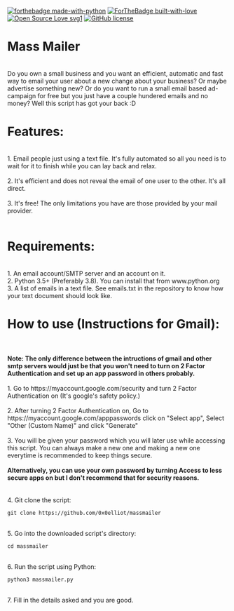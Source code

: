 [![forthebadge made-with-python](http://ForTheBadge.com/images/badges/made-with-python.svg)](https://www.python.org/) 
[![ForTheBadge built-with-love](http://ForTheBadge.com/images/badges/built-with-love.svg)](https://GitHub.com/0x0elliot/)
[![Open Source Love svg1](https://badges.frapsoft.com/os/v1/open-source.svg?v=103)](https://github.com/0x0elliot/massmailer/) 
[![GitHub license](https://img.shields.io/github/license/Naereen/StrapDown.js.svg)](https://github.com/Naereen/StrapDown.js/blob/master/LICENSE)
<br>


<h1>Mass Mailer</h1><br>
Do you own a small business and you want an efficient, automatic and fast way to email your user about a new change about your business? Or maybe advertise something new?
Or do you want to run a small email based ad-campaign for free but you just have a couple hundered emails and no money?
Well this script has got your back :D
<br>
<h1>Features:</h1><br>
1. Email people just using a text file. It's fully automated so all you need is to wait for it to finish while you can lay back and relax.<br><br>
2. It's efficient and does not reveal the email of one user to the other. It's all direct.<br><br>
3. It's free! The only limitations you have are those provided by your mail provider.<br><br>

<h1>Requirements:</h1><br>
1. An email account/SMTP server and an account on it.<br>
2. Python 3.5+ (Preferably 3.8). You can install that from www.python.org<br>
3. A list of emails in a text file. See emails.txt in the repository to know how your text document should look like.<br>

<h1>How to use (Instructions for Gmail):</h1><br>
<br>
<b>Note: The only difference between the intructions of gmail and other smtp servers would just be that you won't need to turn on 2 Factor Authentication and set up an app password in others probably.</b><br><br>
1. Go to https://myaccount.google.com/security and turn 2 Factor Authentication on (It's google's safety policy.)<br><br>
2. After turning 2 Factor Authentication on, Go to https://myaccount.google.com/apppasswords click on "Select app", Select "Other (Custom Name)" and click "Generate"<br><br>
3. You will be given your password which you will later use while accessing this script. You can always make a new one and making a new one everytime is recommended to keep things secure.<br><br><b>Alternatively, you can use your own password by turning Access to less secure apps on but I don't recommend that for security reasons.</b><br><br><br>
4. Git clone the script:




```
git clone https://github.com/0x0elliot/massmailer
```



<br>
5. Go into the downloaded script's directory:




```
cd massmailer
```



<br>
6. Run the script using Python:




```
python3 massmailer.py
```




<br>
7. Fill in the details asked and you are good.<br>




